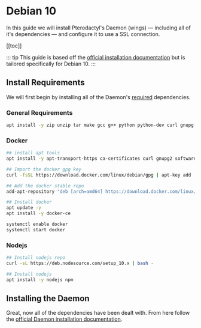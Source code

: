 # Debian 10
In this guide we will install Pterodactyl's Daemon (wings) — including all of it's dependencies — and configure it
to use a SSL connection.

[[toc]]

::: tip
This guide is based off the [official installation documentation](/daemon/installing.md) but is tailored specifically for Debian 10.
:::

## Install Requirements
We will first begin by installing all of the Daemon's [required](/daemon/installing.md#dependencies) dependencies.

### General Requirements
```bash
apt install -y zip unzip tar make gcc g++ python python-dev curl gnupg
```

### Docker

```bash
## install apt tools
apt install -y apt-transport-https ca-certificates curl gnupg2 software-properties-common

## Import the docker gpg key
curl -fsSL https://download.docker.com/linux/debian/gpg | apt-key add -

## Add the docker stable repo
add-apt-repository "deb [arch=amd64] https://download.docker.com/linux/debian $(lsb_release -cs) stable"

## Install docker
apt update -y
apt install -y docker-ce

systemctl enable docker
systemctl start docker
```

### Nodejs

```bash
## Install nodejs repo
curl -sL https://deb.nodesource.com/setup_10.x | bash -

## Install nodejs
apt install -y nodejs npm
```

## Installing the Daemon
Great, now all of the dependencies have been dealt with. From here follow the [official Daemon installation documentation](/daemon/installing.md#installing-daemon-software).
